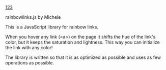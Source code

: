[123](http://www.thisiscolossal.com/wp-content/uploads/2015/03/florian-1.gif)

rainbowlinks.js by Michele
  
This is a JavaScript library for rainbow links.

When you hover any link (&lt;a&gt;) on the page it
shifts the hue of the link's color, but it keeps
the saturation and lightness. This way you can
initialize the link with any color!

The library is written so that it is as
optimized as possible and uses as few operations
as possible.

